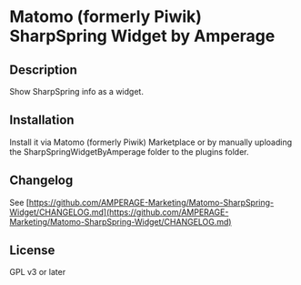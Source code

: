 # Matomo (formerly Piwik) SharpSpring Widget by Amperage

## Description

Show SharpSpring info as a widget.

## Installation

Install it via Matomo (formerly Piwik) Marketplace or by manually uploading the SharpSpringWidgetByAmperage folder to the plugins folder.

## Changelog

See [https://github.com/AMPERAGE-Marketing/Matomo-SharpSpring-Widget/CHANGELOG.md](https://github.com/AMPERAGE-Marketing/Matomo-SharpSpring-Widget/CHANGELOG.md)

## License

GPL v3 or later